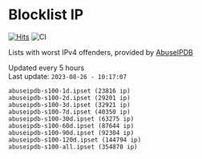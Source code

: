 # Blocklist IP

[![Hits](https://hits.seeyoufarm.com/api/count/incr/badge.svg?url=https%3A%2F%2Fgithub.com%2Fborestad%2Fblocklist-ip%2F&count_bg=%2379C83D&title_bg=%23555555&icon=&icon_color=%23E7E7E7&title=hits&edge_flat=false)](https://hits.seeyoufarm.com)  ![CI](https://img.shields.io/github/workflow/status/borestad/blocklist-ip/CI?style=flat-square)

Lists with worst IPv4 offenders, provided by [AbuseIPDB](https://www.abuseipdb.com/)

<!-- FOOTER-PLACEHOLDER -->
Updated every 5 hours<br>
Last update: `2023-08-26 - 10:17:07`
```
abuseipdb-s100-1d.ipset (23816 ip)
abuseipdb-s100-2d.ipset (29201 ip)
abuseipdb-s100-3d.ipset (32921 ip)
abuseipdb-s100-7d.ipset (40350 ip)
abuseipdb-s100-30d.ipset (63275 ip)
abuseipdb-s100-60d.ipset (87644 ip)
abuseipdb-s100-90d.ipset (92304 ip)
abuseipdb-s100-120d.ipset (144794 ip)
abuseipdb-s100-all.ipset (354870 ip)
```

